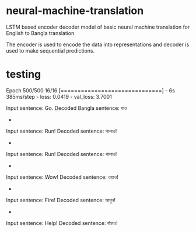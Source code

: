 # neural-machine-translation
LSTM based encoder decoder model of basic neural machine translation for English to Bangla translation

The encoder is used to encode the data into representations and decoder is used to make sequential predictions. 
# testing
Epoch 500/500
16/16 [==============================] - 6s 385ms/step - loss: 0.0419 - val_loss: 3.7001

Input sentence: ﻿Go.
Decoded Bangla sentence: যাও

-
Input sentence: Run!
Decoded sentence: পালাও!

-
Input sentence: Run!
Decoded sentence: পালাও!

-
Input sentence: Wow!
Decoded sentence: ওয়াও!

-
Input sentence: Fire!
Decoded sentence: আগুন!

-
Input sentence: Help!
Decoded sentence: বাঁচাও!
